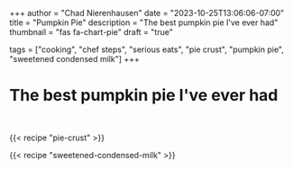 +++
author      = "Chad Nierenhausen"
date        = "2023-10-25T13:06:06-07:00"
title       = "Pumpkin Pie"
description = "The best pumpkin pie I've ever had"
thumbnail   = "fas fa-chart-pie"
draft       = "true"


tags = ["cooking", "chef steps", "serious eats", "pie crust", "pumpkin pie", "sweetened condensed milk"]
+++

# The best pumpkin pie I've ever had

&nbsp;

<!--more-->

{{< recipe  "pie-crust" >}}

{{< recipe  "sweetened-condensed-milk" >}}
